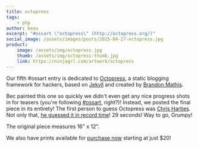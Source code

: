 ```yaml
---
title: octopress
tags:
    - php
author: beau
excerpt: "#ossart \"octopress\" (http://octopress.org/)"
social_image: /assets/images/posts/2015-04-27-octopress.jpg
product:
    image: /assets/img/octopress.jpg
    thumb: /assets/img/octopress-thumb.jpg
    link: https://ninjagrl.com/artwork/octopress
---
```


Our fifth #ossart entry is dedicated to [Octopress](http://octopress.org/), a static blogging framework for hackers, based on [Jekyll](http://jekyllrb.com/) and created by [Brandon Mathis](https://twitter.com/imathis).

Bec painted this one so quickly we didn't even get any nice progress shots in for teasers (you're following <a href="https://twitter.com/search?q=%23ossart">#ossart</a>, right?)! Instead, we posted the final piece in its entirety! The first person to guess Octopress was [Chris Hartjes](https://twitter.com/grmpyprogrammer). Not only that, [he guessed it in record time](https://twitter.com/grmpyprogrammer/status/592657909584162816)! 29 seconds! Way to go, Grumpy!

The original piece measures 16" x 12".

We also have prints available for <a href="{{ page.product.link }}">purchase now</a> starting at just $20!
